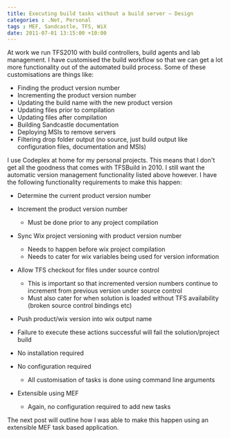 ```yaml
---
title: Executing build tasks without a build server – Design
categories : .Net, Personal
tags : MEF, Sandcastle, TFS, WiX
date: 2011-07-01 13:15:00 +10:00
---
```


At work we run TFS2010 with build controllers, build agents and lab management. I have customised the build workflow so that we can get a lot more functionality out of the automated build process. Some of these customisations are things like:

* Finding the product version number
* Incrementing the product version number
* Updating the build name with the new product version
* Updating files prior to compilation
* Updating files after compilation
* Building Sandcastle documentation
* Deploying MSIs to remove servers
* Filtering drop folder output (no source, just build output like configuration files, documentation and MSIs)

<!--more-->

I use Codeplex at home for my personal projects. This means that I don't get all the goodness that comes with TFSBuild in 2010. I still want the automatic version management functionality listed above however. I have the following functionality requirements to make this happen:

* Determine the current product version number
* Increment the product version number 
  * Must be done prior to any project compilation
* Sync Wix project versioning with product version number 
  * Needs to happen before wix project compilation
  * Needs to cater for wix variables being used for version information
* Allow TFS checkout for files under source control 
  * This is important so that incremented version numbers continue to increment from previous version under source control
  * Must also cater for when solution is loaded without TFS availability (broken source control bindings etc)
* Push product/wix version into wix output name
* Failure to execute these actions successful will fail the solution/project build
* No installation required
* No configuration required

  * All customisation of tasks is done using command line arguments

* Extensible using MEF

  * Again, no configuration required to add new tasks

The next post will outline how I was able to make this happen using an extensible MEF task based application.


